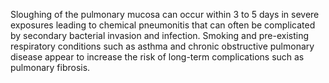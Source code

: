Sloughing of the pulmonary mucosa can occur within 3 to 5 days in severe exposures leading to chemical pneumonitis that can often be complicated by secondary bacterial invasion and infection. Smoking and pre-existing respiratory conditions such as asthma and chronic obstructive pulmonary disease appear to increase the risk of long-term complications such as pulmonary fibrosis.